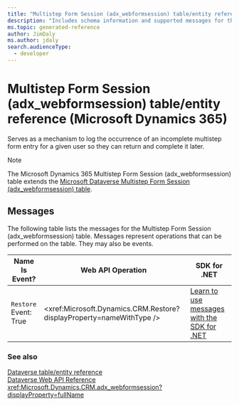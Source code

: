 ```yaml
---
title: "Multistep Form Session (adx_webformsession) table/entity reference (Microsoft Dynamics 365)"
description: "Includes schema information and supported messages for the Multistep Form Session (adx_webformsession) table/entity with Microsoft Dynamics 365."
ms.topic: generated-reference
author: JimDaly
ms.author: jdaly
search.audienceType: 
  - developer
---
```


# Multistep Form Session (adx_webformsession) table/entity reference (Microsoft Dynamics 365)

Serves as a mechanism to log the occurrence of an incomplete multistep form entry for a given user so they can return and complete it later.

> [!NOTE]
> The Microsoft Dynamics 365 Multistep Form Session (adx_webformsession) table extends the [Microsoft Dataverse Multistep Form Session (adx_webformsession) table](/power-apps/developer/data-platform/reference/entities/adx_webformsession).


## Messages

The following table lists the messages for the Multistep Form Session (adx_webformsession) table.
Messages represent operations that can be performed on the table. They may also be events.

| Name <br />Is Event? |Web API Operation |SDK for .NET |
| ---- | ----- |----- |
| `Restore`<br />Event: True |<xref:Microsoft.Dynamics.CRM.Restore?displayProperty=nameWithType /> |[Learn to use messages with the SDK for .NET](/power-apps/developer/data-platform/org-service/use-messages)|





### See also

[Dataverse table/entity reference](/power-apps/developer/data-platform/reference/about-entity-reference)  
[Dataverse Web API Reference](/power-apps/developer/data-platform/webapi/reference/about)   
<xref:Microsoft.Dynamics.CRM.adx_webformsession?displayProperty=fullName>
